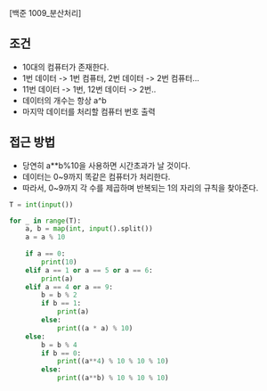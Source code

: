 [백준 1009_분산처리]

## 조건
- 10대의 컴퓨터가 존재한다.
- 1번 데이터 -> 1번 컴퓨터, 2번 데이터 -> 2번 컴퓨터...
- 11번 데이터 -> 1번, 12번 데이터 -> 2번..
- 데이터의 개수는 항상 a^b
- 마지막 데이터를 처리할 컴퓨터 번호 출력


## 접근 방법
- 당연히 a**b%10을 사용하면 시간초과가 날 것이다.
- 데이터는 0~9까지 똑같은 컴퓨터가 처리한다.
- 따라서, 0~9까지 각 수를 제곱하며 반복되는 1의 자리의 규칙을 찾아준다.



```PYTHON
T = int(input())

for _ in range(T):
    a, b = map(int, input().split())
    a = a % 10
    
    if a == 0:
        print(10)
    elif a == 1 or a == 5 or a == 6:
        print(a)
    elif a == 4 or a == 9:
        b = b % 2
        if b == 1:
            print(a)
        else:
            print((a * a) % 10)
    else:
        b = b % 4
        if b == 0:
            print((a**4) % 10 % 10 % 10)
        else:
            print((a**b) % 10 % 10 % 10)
```